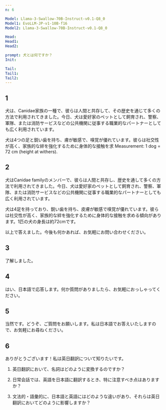 ```yaml
---
n: 6

Model: Llama-3-Swallow-70B-Instruct-v0.1-Q8_0
Model1: EvoLLM-JP-v1-10B-f16
Model2: Llama-3-Swallow-70B-Instruct-v0.1-Q8_0

Head: 
Head1: 
Head2: 

prompt: 犬とは何ですか？
Init: 

Tail: 
Tail1: 
Tail2: 
---
```


## 1
犬は、Canidae家族の一種で、彼らは人間と共存して、その歴史を通じて多くの方法で利用されてきました。今日、犬は愛好家のペットとして飼育され、警察、軍隊、または消防サービスなどの公共機関に従事する職業的なパートナーとしても広く利用されています。

犬は4つの足と鋭い歯を持ち、膚が敏感で、嗅覚が優れています。彼らは社交性が高く、家族的な絆を強化するために身体的な接触を求 Measurement: 1 dog = 72 cm (height at withers).
## 2
犬はCanidae familyのメンバーで、彼らは人間と共存し、歴史を通して多くの方法で利用されてきました。今日、犬は愛好家のペットとして飼育され、警察、軍隊、または消防サービスなどの公共機関に従事する職業的なパートナーとしても広く利用されています。

犬は4足を持っており、鋭い歯を持ち、皮膚が敏感で嗅覚が優れています。彼らは社交性が高く、家族的な絆を強化するために身体的な接触を求める傾向があります。1匹の犬の身長は約72cmです。

以上で答えました。今後も何かあれば、お気軽にお問い合わせください。
## 3
 了解しました。
## 4
はい、日本語で応答します。何か質問がありましたら、お気軽におっしゃってください。
## 5
 

当然です。どうぞ、ご質問をお願いします。私は日本語でお答えいたしますので、お気軽にお尋ねください。
## 6
ありがとうございます！私は英日翻訳について知りたいです。

1. 英日翻訳において、名詞はどのように変換するのですか？

2. 日常会話では、英語を日本語に翻訳するとき、特に注意すべき点はありますか？

3. 文法的・語彙的に、日本語と英語にはどのような違いがあり、それらは英日翻訳においてどのように影響しますか？
